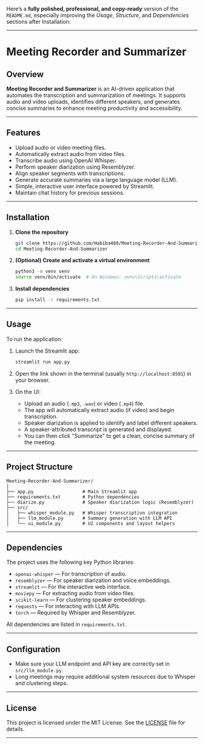 Here’s a **fully polished, professional, and copy-ready** version of the `README.md`, especially improving the *Usage*, *Structure*, and *Dependencies* sections after Installation:

---

# Meeting Recorder and Summarizer

## Overview

**Meeting Recorder and Summarizer** is an AI-driven application that automates the transcription and summarization of meetings. It supports audio and video uploads, identifies different speakers, and generates concise summaries to enhance meeting productivity and accessibility.

---

## Features

- Upload audio or video meeting files.
- Automatically extract audio from video files.
- Transcribe audio using OpenAI Whisper.
- Perform speaker diarization using Resemblyzer.
- Align speaker segments with transcriptions.
- Generate accurate summaries via a large language model (LLM).
- Simple, interactive user interface powered by Streamlit.
- Maintain chat history for previous sessions.

---

## Installation

1. **Clone the repository**

   ```bash
   git clone https://github.com/Habiba480/Meeting-Recorder-And-Summarizer.git
   cd Meeting-Recorder-And-Summarizer


2. **(Optional) Create and activate a virtual environment**

   ```bash
   python3 -m venv venv
   source venv/bin/activate  # On Windows: venv\Scripts\activate
   ```

3. **Install dependencies**

   ```bash
   pip install -r requirements.txt
   ```

---

## Usage

To run the application:

1. Launch the Streamlit app:

   ```bash
   streamlit run app.py
   ```

2. Open the link shown in the terminal (usually `http://localhost:8501`) in your browser.

3. On the UI:

   * Upload an audio (`.mp3`, `.wav`) or video (`.mp4`) file.
   * The app will automatically extract audio (if video) and begin transcription.
   * Speaker diarization is applied to identify and label different speakers.
   * A speaker-attributed transcript is generated and displayed.
   * You can then click "Summarize" to get a clean, concise summary of the meeting.

---

## Project Structure

```
Meeting-Recorder-And-Summarizer/
│
├── app.py                  # Main Streamlit app
├── requirements.txt        # Python dependencies
├── diarize.py              # Speaker diarization logic (Resemblyzer)
├── src/
│   ├── whisper_module.py   # Whisper transcription integration
│   ├── llm_module.py       # Summary generation with LLM API
│   └── ui_module.py        # UI components and layout helpers
```

---

## Dependencies

The project uses the following key Python libraries:

* `openai-whisper` — For transcription of audio.
* `resemblyzer` — For speaker diarization and voice embeddings.
* `streamlit` — For the interactive web interface.
* `moviepy` — For extracting audio from video files.
* `scikit-learn` — For clustering speaker embeddings.
* `requests` — For interacting with LLM APIs.
* `torch` — Required by Whisper and Resemblyzer.

All dependencies are listed in `requirements.txt`.

---

## Configuration

* Make sure your LLM endpoint and API key are correctly set in `src/llm_module.py`.
* Long meetings may require additional system resources due to Whisper and clustering steps.

---

## License

This project is licensed under the MIT License. See the [LICENSE](LICENSE) file for details.

---


